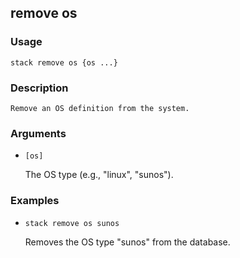 ## remove os

### Usage

`stack remove os {os ...}`

### Description


	Remove an OS definition from the system.

	

### Arguments

* `[os]`

   The OS type (e.g., "linux", "sunos").


### Examples

* `stack remove os sunos`

   Removes the OS type "sunos" from the database.



